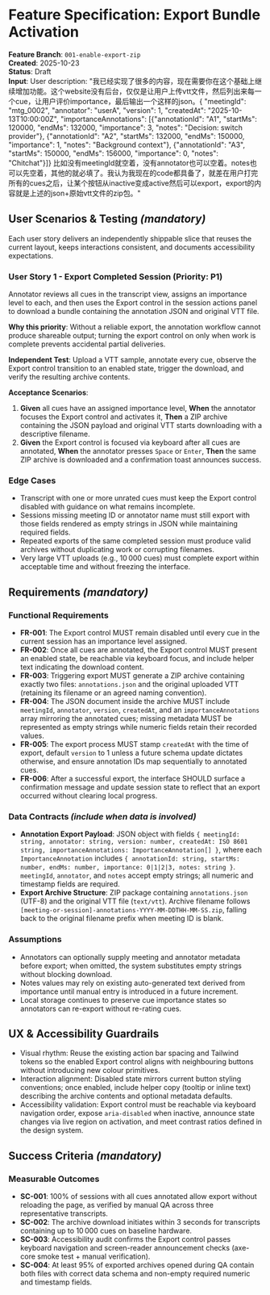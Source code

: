 # Feature Specification: Export Bundle Activation

**Feature Branch**: `001-enable-export-zip`  
**Created**: 2025-10-23  
**Status**: Draft  
**Input**: User description: "我已经实现了很多的内容，现在需要你在这个基础上继续增加功能。这个website没有后台，仅仅是让用户上传vtt文件，然后列出来每一个cue，让用户评价importance，最后输出一个这样的json。{ \"meetingId\": \"mtg_0002\", \"annotator\": \"userA\", \"version\": 1, \"createdAt\": \"2025-10-13T10:00:00Z\", \"importanceAnnotations\": [{\"annotationId\": \"A1\", \"startMs\": 120000, \"endMs\": 132000, \"importance\": 3, \"notes\": \"Decision: switch provider\"}, {\"annotationId\": \"A2\", \"startMs\": 132000, \"endMs\": 150000, \"importance\": 1, \"notes\": \"Background context\"}, {\"annotationId\": \"A3\", \"startMs\": 150000, \"endMs\": 156000, \"importance\": 0, \"notes\": \"Chitchat\"}]} 比如没有meetingId就空着，没有annotator也可以空着。notes也可以先空着，其他的就必填了。我认为我现在的code都具备了，就差在用户打完所有的cues之后，让某个按钮从inactive变成active然后可以export，export的内容就是上述的json+原始vtt文件的zip包。"

## User Scenarios & Testing *(mandatory)*

Each user story delivers an independently shippable slice that reuses the current layout, keeps interactions consistent, and documents accessibility expectations.

### User Story 1 - Export Completed Session (Priority: P1)

Annotator reviews all cues in the transcript view, assigns an importance level to each, and then uses the Export control in the session actions panel to download a bundle containing the annotation JSON and original VTT file.

**Why this priority**: Without a reliable export, the annotation workflow cannot produce shareable output; turning the export control on only when work is complete prevents accidental partial deliveries.

**Independent Test**: Upload a VTT sample, annotate every cue, observe the Export control transition to an enabled state, trigger the download, and verify the resulting archive contents.

**Acceptance Scenarios**:

1. **Given** all cues have an assigned importance level, **When** the annotator focuses the Export control and activates it, **Then** a ZIP archive containing the JSON payload and original VTT starts downloading with a descriptive filename.
2. **Given** the Export control is focused via keyboard after all cues are annotated, **When** the annotator presses `Space` or `Enter`, **Then** the same ZIP archive is downloaded and a confirmation toast announces success.

### Edge Cases

- Transcript with one or more unrated cues must keep the Export control disabled with guidance on what remains incomplete.
- Sessions missing meeting ID or annotator name must still export with those fields rendered as empty strings in JSON while maintaining required fields.
- Repeated exports of the same completed session must produce valid archives without duplicating work or corrupting filenames.
- Very large VTT uploads (e.g., 10 000 cues) must complete export within acceptable time and without freezing the interface.

## Requirements *(mandatory)*

### Functional Requirements

- **FR-001**: The Export control MUST remain disabled until every cue in the current session has an importance level assigned.
- **FR-002**: Once all cues are annotated, the Export control MUST present an enabled state, be reachable via keyboard focus, and include helper text indicating the download content.
- **FR-003**: Triggering export MUST generate a ZIP archive containing exactly two files: `annotations.json` and the original uploaded VTT (retaining its filename or an agreed naming convention).
- **FR-004**: The JSON document inside the archive MUST include `meetingId`, `annotator`, `version`, `createdAt`, and an `importanceAnnotations` array mirroring the annotated cues; missing metadata MUST be represented as empty strings while numeric fields retain their recorded values.
- **FR-005**: The export process MUST stamp `createdAt` with the time of export, default `version` to 1 unless a future schema update dictates otherwise, and ensure annotation IDs map sequentially to annotated cues.
- **FR-006**: After a successful export, the interface SHOULD surface a confirmation message and update session state to reflect that an export occurred without clearing local progress.

### Data Contracts *(include when data is involved)*

- **Annotation Export Payload**: JSON object with fields `{ meetingId: string, annotator: string, version: number, createdAt: ISO 8601 string, importanceAnnotations: ImportanceAnnotation[] }`, where each `ImportanceAnnotation` includes `{ annotationId: string, startMs: number, endMs: number, importance: 0|1|2|3, notes: string }`. `meetingId`, `annotator`, and `notes` accept empty strings; all numeric and timestamp fields are required.
- **Export Archive Structure**: ZIP package containing `annotations.json` (UTF-8) and the original VTT file (`text/vtt`). Archive filename follows `[meeting-or-session]-annotations-YYYY-MM-DDTHH-MM-SS.zip`, falling back to the original filename prefix when meeting ID is blank.

### Assumptions

- Annotators can optionally supply meeting and annotator metadata before export; when omitted, the system substitutes empty strings without blocking download.
- Notes values may rely on existing auto-generated text derived from importance until manual entry is introduced in a future increment.
- Local storage continues to preserve cue importance states so annotators can re-export without re-rating cues.

## UX & Accessibility Guardrails

- Visual rhythm: Reuse the existing action bar spacing and Tailwind tokens so the enabled Export control aligns with neighbouring buttons without introducing new colour primitives.
- Interaction alignment: Disabled state mirrors current button styling conventions; once enabled, include helper copy (tooltip or inline text) describing the archive contents and optional metadata defaults.
- Accessibility validation: Export control must be reachable via keyboard navigation order, expose `aria-disabled` when inactive, announce state changes via live region on activation, and meet contrast ratios defined in the design system.

## Success Criteria *(mandatory)*

### Measurable Outcomes

- **SC-001**: 100% of sessions with all cues annotated allow export without reloading the page, as verified by manual QA across three representative transcripts.
- **SC-002**: The archive download initiates within 3 seconds for transcripts containing up to 10 000 cues on baseline hardware.
- **SC-003**: Accessibility audit confirms the Export control passes keyboard navigation and screen-reader announcement checks (axe-core smoke test + manual verification).
- **SC-004**: At least 95% of exported archives opened during QA contain both files with correct data schema and non-empty required numeric and timestamp fields.
